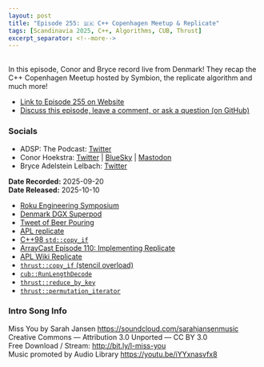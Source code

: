 ```yaml
---
layout: post
title: "Episode 255: 🇩🇰 C++ Copenhagen Meetup & Replicate"
tags: [Scandinavia 2025, C++, Algorithms, CUB, Thrust]
excerpt_separator: <!--more-->
---
```


<div id="buzzsprout-player-17967940"></div><script src="https://www.buzzsprout.com/1501960/episodes/17967940-episode-255-c-copenhagen-meetup-replicate.js?container_id=buzzsprout-player-17967940&player=small" type="text/javascript" charset="utf-8"></script>

<br>In this episode, Conor and Bryce record live from Denmark! They recap the C++ Copenhagen Meetup hosted by Symbion, the replicate algorithm and much more!

<!--more-->

* [Link to Episode 255 on Website](https://adspthepodcast.com/2025/10/10/Episode-255.html)
* [Discuss this episode, leave a comment, or ask a question (on GitHub)](https://github.com/codereport/adsp2/discussions/154)

### Socials
 
* ADSP: The Podcast: [Twitter](https://twitter.com/adspthepodcast)
* Conor Hoekstra: [Twitter](https://twitter.com/code_report) \| [BlueSky](https://bsky.app/profile/codereport.bsky.social) \| [Mastodon](https://mastodon.social/@code_report)
* Bryce Adelstein Lelbach: [Twitter](https://x.com/blelbach)

**Date Recorded:** 2025-09-20 <br>
**Date Released:** 2025-10-10

* [Roku Engineering Symposium](https://ida.dk/arrangementer-og-kurser/arrangementer/roku-engineering-symposium-modern-c-and-gpu-accelerated-applications-361510)
* [Denmark DGX Superpod](https://blogs.nvidia.com/blog/denmark-sovereign-ai-supercomputer/)
* [Tweet of Beer Pouring](https://x.com/blelbach/status/1969328858043228322)
* [APL replicate](https://aplwiki.com/wiki/Replicate)
* [C++98 `std::copy_if`](https://en.cppreference.com/w/cpp/algorithm/copy)
* [ArrayCast Episode 110: Implementing Replicate](https://www.arraycast.com/episodes/episode110-replicate)
* [APL Wiki Replicate](https://aplwiki.com/wiki/Replicate)
* [`thrust::copy_if` (stencil overload)](https://nvidia.github.io/cccl/thrust/api/group__stream__compaction_1ga291bd49963dc7d3d0529fb8ed05de66e.html#copy-if-exec-first-last-stencil-result-pred)
* [`cub::RunLengthDecode`](https://nvidia.github.io/cccl/cub/api/structcub_1_1DeviceRunLengthEncode.html#_CPPv4N3cub21DeviceRunLengthEncodeE)
* [`thrust::reduce_by_key`](https://nvidia.github.io/cccl/thrust/api/group__reductions_1ga4f2be29262626f9f41d29cda5e8d1887.html)
* [`thrust::permutation_iterator`](https://nvidia.github.io/cccl/libcudacxx/api/classpermutation__iterator.html#_CPPv4I00E20permutation_iterator)

### Intro Song Info
 
Miss You by Sarah Jansen https://soundcloud.com/sarahjansenmusic<br>
Creative Commons — Attribution 3.0 Unported — CC BY 3.0<br>
Free Download / Stream: http://bit.ly/l-miss-you<br>
Music promoted by Audio Library https://youtu.be/iYYxnasvfx8<br>